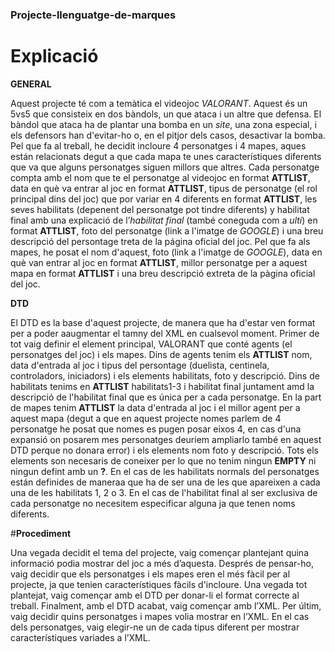 ### Projecte-llenguatge-de-marques

# **Explicació**

**GENERAL**

Aquest projecte té com a temàtica el videojoc *VALORANT*. Aquest és un 5vs5 que consisteix en dos bàndols, un que ataca i un altre que defensa. El bàndol que ataca ha de plantar una bomba en un *site*, una zona especial, i els defensors han d'evitar-ho o, en el pitjor dels casos, desactivar la bomba. Pel que fa al treball, he decidit incloure 4 personatges i 4 mapes, aques están relacionats degut a que cada mapa te unes característiques diferents que va que alguns personatges siguen millors que altres. Cada personatge compta amb el nom que te el personatge al videojoc en format **ATTLIST**, data en què va entrar al joc en format **ATTLIST**, tipus de personatge (el rol principal dins del joc) que por variar en 4 diferents en format **ATTLIST**, les seves habilitats (depenent del personatge pot tindre diferents) y habilitat final amb una explicació de l’*habilitat final* (també coneguda com a *ulti*) en format **ATTLIST**, foto del personatge (link a l'imatge de *GOOGLE*) i una breu descripció del persontage treta de la página oficial del joc. Pel que fa als mapes, he posat el nom d'aquest, foto (link a l'imatge de *GOOGLE*), data en què van entrar al joc en format **ATTLIST**, millor personatge per a aquest mapa en format **ATTLIST** i una breu descripció extreta de la pàgina oficial del joc. 

**DTD**

El DTD es la base d'aquest projecte, de manera que ha d'estar ven format per a poder aaugmentar el tamny del XML en cualsevol moment. Primer de tot vaig definir el element principal, VALORANT que conté agents (el personatges del joc) i els mapes. Dins de agents tenim els **ATTLIST** nom, data d'entrada al joc i tipus del persontage (duelista, centinela, controladors, iniciadors) i els elements habilitats, foto y descripció. Dins de habilitats tenims en **ATTLIST** habilitats1-3 i habilitat final juntament amd la descripció de l'habilitat final que es única per a cada personatge. En la part de mapes tenim **ATTLIST** la data d'entrada al joc i el millor agent per a aquest mapa (degut a que en aquest projecte nomes parlem de 4 personatge he posat que nomes es pugen posar eixos 4, en cas d'una expansió on posarem mes personatges deuriem ampliarlo també en aquest DTD perque no donara error) i els elements nom foto y descripció. Tots els elements son necesaris de coneixer per lo que no tenim ningun **EMPTY** ni ningun defint amb un **?**. En el cas de les habilitats normals del personatges están definides de maneraa que ha de ser una de les que apareixen a cada una de les habilitats 1, 2 o 3. En el cas de l'habilitat final al ser exclusiva de cada personatge no necesitem especificar alguna ja que tenen noms diferents. 

#**Procediment**

Una vegada decidit el tema del projecte, vaig començar plantejant quina informació podia mostrar del joc a més d’aquesta. Després de pensar-ho, vaig decidir que els personatges i els mapes eren el més fàcil per al projecte, ja que tenien característiques fàcils d'incloure. Una vegada tot plantejat, vaig començar amb el DTD per donar-li el format correcte al treball. Finalment, amb el DTD acabat, vaig començar amb l’XML. Per últim, vaig decidir quins personatges i mapes volia mostrar en l’XML. En el cas dels personatges, vaig elegir-ne un de cada tipus diferent per mostrar característiques variades a l’XML.
